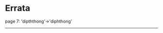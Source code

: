 # Errata

<span id="0"></span>page 7: 'dipththong'-&gt;'diphthong'

------------------------------------------------------------------------
